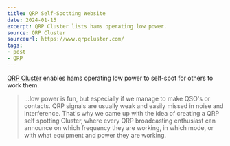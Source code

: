 ```yaml
---
title: QRP Self-Spotting Website
date: 2024-01-15
excerpt: QRP Cluster lists hams operating low power.
source: QRP Cluster
sourceurl: https://www.qrpcluster.com/
tags:
- post
- QRP
---
```

[QRP Cluster](https://www.qrpcluster.com/) enables hams operating low power to self-spot for others to work them.

> ...low power is fun, but especially if we manage to make QSO's or contacts. QRP signals are usually weak and easily missed in noise and interference. That's why we came up with the idea of creating a QRP self spotting Cluster, where every QRP broadcasting enthusiast can announce on which frequency they are working, in which mode, or with what equipment and power they are working.